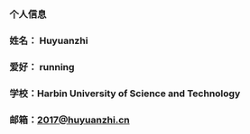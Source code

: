 ### 个人信息
### 姓名： Huyuanzhi

### 爱好： running

### 学校：Harbin University of Science and Technology

### 邮箱：2017@huyuanzhi.cn
